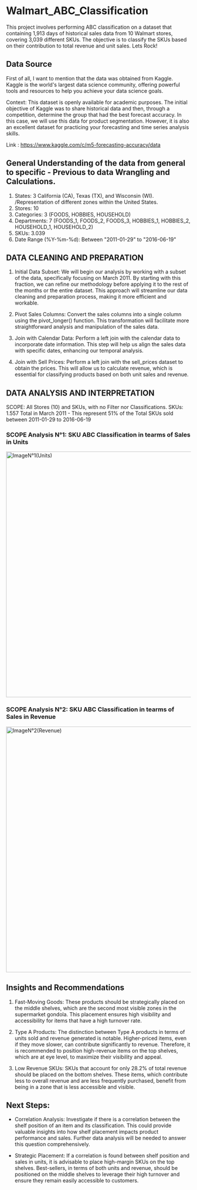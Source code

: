 # Walmart_ABC_Classification
This project involves performing ABC classification on a dataset that containing 1,913 days of historical sales data from 10 Walmart stores, covering 3,039 different SKUs. The objective is to classify the SKUs based on their contribution to total revenue and unit sales. Lets Rock!

## Data Source

First of all, I want to mention that the data was obtained from Kaggle. Kaggle is the world's largest data science community, offering powerful tools and resources to help you achieve your data science goals.

Context: This dataset is openly available for academic purposes. The initial objective of Kaggle was to share historical data and then, through a competition, determine the group that had the best forecast accuracy. In this case, we will use this data for product segmentation. However, it is also an excellent dataset for practicing your forecasting and time series analysis skills.

Link : https://www.kaggle.com/c/m5-forecasting-accuracy/data

## General Understanding of the data from general to specific  - Previous to data Wrangling and Calculations.

1. States: 3 California (CA), Texas (TX), and Wisconsin (WI). /Representation of different zones within the United States.
2. Stores: 10
3. Categories: 3 (FOODS, HOBBIES, HOUSEHOLD)
4. Departments: 7 (FOODS_1, FOODS_2, FOODS_3, HOBBIES_1, HOBBIES_2, HOUSEHOLD_1, HOUSEHOLD_2)
5. SKUs: 3.039
6. Date Range (%Y-%m-%d): Between "2011-01-29" to "2016-06-19"

## DATA CLEANING AND PREPARATION 

1. Initial Data Subset: We will begin our analysis by working with a subset of the data, specifically focusing on March 2011. By starting with this fraction, we can refine our methodology before applying it to the rest of the months or the entire dataset. This approach will streamline our data cleaning and preparation process, making it more efficient and workable.

2. Pivot Sales Columns: Convert the sales columns into a single column using the pivot_longer() function. This transformation will facilitate more straightforward analysis and manipulation of the sales data.

3. Join with Calendar Data: Perform a left join with the calendar data to incorporate date information. This step will help us align the sales data with specific dates, enhancing our temporal analysis.

4. Join with Sell Prices: Perform a left join with the sell_prices dataset to obtain the prices. This will allow us to calculate revenue, which is essential for classifying products based on both unit sales and revenue.

## DATA ANALYSIS AND INTERPRETATION

SCOPE: All Stores (10) and SKUs, with no Filter nor Classifications.
SKUs: 1.557 Total in March 2011 - This represent 51% of the Total SKUs sold between 2011-01-29 to 2016-06-19

### SCOPE Analysis N°1: SKU ABC Classification in tearms of Sales in Units

<img width="670" alt="ImageN°1(Units)" src="https://github.com/user-attachments/assets/eed4343a-517b-48e8-b9b8-5dab41723a9a">

### SCOPE Analysis N°2: SKU ABC Classification in tearms of Sales in Revenue

<img width="670" alt="ImageN°2(Revenue)" src="https://github.com/user-attachments/assets/4439c822-140f-40bc-a2eb-8bd20a3b3a46">





## Insights and Recommendations

1. Fast-Moving Goods: These products should be strategically placed on the middle shelves, which are the second most visible zones in the supermarket gondola. This placement ensures high visibility and accessibility for items that have a high turnover rate.

2. Type A Products: The distinction between Type A products in terms of units sold and revenue generated is notable. Higher-priced items, even if they move slower, can contribute significantly to revenue. Therefore, it is recommended to position high-revenue items on the top shelves, which are at eye level, to maximize their visibility and appeal.

3. Low Revenue SKUs: SKUs that account for only 28.2% of total revenue should be placed on the bottom shelves. These items, which contribute less to overall revenue and are less frequently purchased, benefit from being in a zone that is less accessible and visible.

## Next Steps:

  - Correlation Analysis: Investigate if there is a correlation between the shelf position of an item and its classification. This could provide valuable insights into how shelf placement impacts product performance and sales. Further data analysis will be needed to answer this question comprehensively.

  - Strategic Placement: If a correlation is found between shelf position and sales in units, it is advisable to place high-margin SKUs on the top shelves. Best-sellers, in terms of both units and revenue, should be positioned on the middle shelves to leverage their high turnover and ensure they remain easily accessible to customers.











